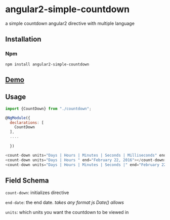 # angular2-simple-countdown
a simple countdown angular2 directive with multiple language


## Installation

### Npm

`npm install angular2-simple-countdown`

## [Demo](http://plnkr.co/edit/QlfxCCxPzqhMJMTr4veT?p=preview)

## Usage
```javascript
import {CountDown} from "./countdown";

@NgModule({
  declarations: [
    CountDown
  ],
  ....
  
  })

<count-down units="Days | Hours | Minutes | Seconds | Milliseconds" end="February 22, 2016"></count-down>
<count-down units="Days | Hours " end="February 22, 2016"></count-down>
<count-down units="Days | Hours | Minutes | Seconds |" end="February 22, 2016"></count-down>
```
## Field Schema

`count-down`: initializes directive

`end-date`: the end date. _takes any format js Date() allows_

`units`: which units you want the countdown to be viewed in

